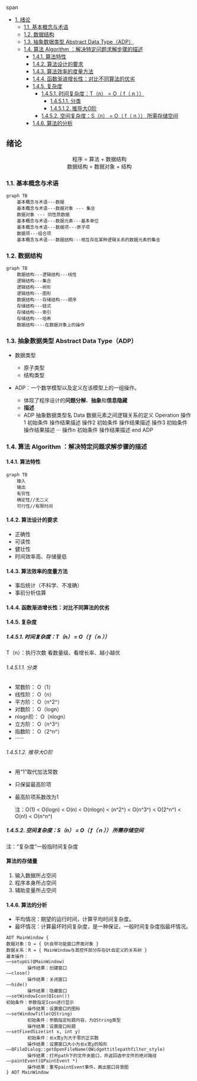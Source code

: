 span

- [1. 绪论](#1-%E7%BB%AA%E8%AE%BA)
  - [1.1. 基本概念与术语](#11-%E5%9F%BA%E6%9C%AC%E6%A6%82%E5%BF%B5%E4%B8%8E%E6%9C%AF%E8%AF%AD)
  - [1.2. 数据结构](#12-%E6%95%B0%E6%8D%AE%E7%BB%93%E6%9E%84)
  - [1.3. 抽象数据类型 Abstract Data Type（ADP）](#13-%E6%8A%BD%E8%B1%A1%E6%95%B0%E6%8D%AE%E7%B1%BB%E5%9E%8B-abstract-data-typeadp)
  - [1.4. 算法 Algorithm ：解决特定问题求解步骤的描述](#14-%E7%AE%97%E6%B3%95-algorithm-%E8%A7%A3%E5%86%B3%E7%89%B9%E5%AE%9A%E9%97%AE%E9%A2%98%E6%B1%82%E8%A7%A3%E6%AD%A5%E9%AA%A4%E7%9A%84%E6%8F%8F%E8%BF%B0)
    - [1.4.1. 算法特性](#141-%E7%AE%97%E6%B3%95%E7%89%B9%E6%80%A7)
    - [1.4.2. 算法设计的要求](#142-%E7%AE%97%E6%B3%95%E8%AE%BE%E8%AE%A1%E7%9A%84%E8%A6%81%E6%B1%82)
    - [1.4.3. 算法效率的度量方法](#143-%E7%AE%97%E6%B3%95%E6%95%88%E7%8E%87%E7%9A%84%E5%BA%A6%E9%87%8F%E6%96%B9%E6%B3%95)
    - [1.4.4. 函数渐进增长性：对比不同算法的优劣](#144-%E5%87%BD%E6%95%B0%E6%B8%90%E8%BF%9B%E5%A2%9E%E9%95%BF%E6%80%A7%E5%AF%B9%E6%AF%94%E4%B8%8D%E5%90%8C%E7%AE%97%E6%B3%95%E7%9A%84%E4%BC%98%E5%8A%A3)
    - [1.4.5. 复杂度](#145-%E5%A4%8D%E6%9D%82%E5%BA%A6)
      - [1.4.5.1. 时间复杂度：T（n） = O（ f（ n ））](#1451-%E6%97%B6%E9%97%B4%E5%A4%8D%E6%9D%82%E5%BA%A6tn--o-f-n-)
        - [1.4.5.1.1. 分类](#14511-%E5%88%86%E7%B1%BB)
        - [1.4.5.1.2. 推导大O阶](#14512-%E6%8E%A8%E5%AF%BC%E5%A4%A7o%E9%98%B6)
      - [1.4.5.2. 空间复杂度：S（n） = O（ f（ n ）） 所需存储空间](#1452-%E7%A9%BA%E9%97%B4%E5%A4%8D%E6%9D%82%E5%BA%A6sn--o-f-n--%E6%89%80%E9%9C%80%E5%AD%98%E5%82%A8%E7%A9%BA%E9%97%B4)
    - [1.4.6. 算法的分析](#146-%E7%AE%97%E6%B3%95%E7%9A%84%E5%88%86%E6%9E%90)

<!-- /TOC -->

## 绪论

<center>程序 = 算法 + 数据结构</center>

<center>数据结构 = 数据对象 + 结构</center>

### 1.1. 基本概念与术语

```mermaid
graph TB
	基本概念与术语---数据
	基本概念与术语---数据对象 --- 集合
	数据对象 --- 同性质数据
	基本概念与术语---数据元素---基本单位
	基本概念与术语---数据项---原子项
	数据项---组合项
	基本概念与术语---数据结构---相互存在某种逻辑关系的数据元素的集合
```

### 1.2. 数据结构

```mermaid
graph TB
	数据结构---逻辑结构---线性
	逻辑结构---集合
	逻辑结构---树形
	逻辑结构---图形
	数据结构---存储结构---顺序
	存储结构---链式
	存储结构---索引
	存储结构---哈希
	数据结构----在数据对象上的操作
```

### 1.3. 抽象数据类型 Abstract Data Type（ADP）

* 数据类型
  * 原子类型
  * 结构类型
* ADP：一个数学模型以及定义在该模型上的一组操作。

  * 体现了程序设计的**问题分解**、**抽象**和**信息隐藏**
  * **描述**
  * ADP 抽象数据类型名
    Data
    数据元素之间逻辑关系的定义
    Operation
    操作1
    初始条件
    操作结果描述
    操作2
    初始条件
    操作结果描述
    操作3
    初始条件
    操作结果描述
    ···
    操作n
    初始条件
    操作结果描述
    end ADP

### 1.4. 算法 Algorithm ：解决特定问题求解步骤的描述

#### 1.4.1. 算法特性

```mermaid
graph TB
	输入
	输出
	有穷性
	确定性//无二义
	可行性//有限时间
```

#### 1.4.2. 算法设计的要求

* 正确性
* 可读性
* 健壮性
* 时间效率高、存储量低

#### 1.4.3. 算法效率的度量方法

* 事后统计（不科学、不准确）
* 事前分析估算

#### 1.4.4. 函数渐进增长性：对比不同算法的优劣

#### 1.4.5. 复杂度

##### 1.4.5.1. 时间复杂度：T（n） = O（ f（ n ））

T（n）：执行次数
看数量级、看增长率、越小越优

###### 1.4.5.1.1. 分类

* 常数阶：    O（1）
* 线性阶：    O（n）
* 平方阶：    O（n^2^）
* 对数阶：    O（logn）
* nlogn阶：   O（nlogn）
* 立方阶：    O（n^3^）
* 指数阶：    O（2^n^）
* ······

###### 1.4.5.1.2. 推导大O阶

* 用“1”取代加法常数
* 只保留最高阶项
* 最高阶项系数改为1

  注：O(1) < O(logn) < O(n) < O(nlogn) < (n^2^) < O(n^3^) < O(2^n^) < O(n!) < O(n^n^)

##### 1.4.5.2. 空间复杂度：S（n） = O（ f（ n ）） 所需存储空间

注：“复杂度”一般指时间复杂度

#### 算法的存储量

1. 输入数据所占空间
2. 程序本身所占空间
3. 辅助变量所占空间

#### 1.4.6. 算法的分析

* 平均情况：期望的运行时间，计算平均时间复杂度。
* 最坏情况：计算最坏时间复杂度，是一种保证，一般时间复杂度指最坏情况。

```
ADT MainWindow {
数据对象：D = { Qt自带功能窗口界面对象 }
数据关系：R = { MainWindow与其控件部分存在Qt自定义的关系树 }
基本操作：
——setupUi(QMainWindow)
		操作结果：创建窗口
——close()
		操作结果：关闭窗口
——hide()
		操作结果：隐藏窗口
——setWindowIcon(QIcon())
初始条件：参数指定Icon进行显示
		操作结果：设置窗口的图标
——setWindowTitle(QString)
		初始条件：参数指定标题内容，为QString类型
		操作结果：设置窗口标题
——setFixedSize(int x, int y)
		初始条件：长x宽y为大于零的正实数
		操作结果：设置窗口大小为长x宽y的矩形
——QFileDialog::getOpenFileName(QWidgettitlepathfilter_style)
		操作结果：打开path下的文件夹窗口，并返回选中文件的绝对路径
——paintEvent(QPaintEvent *)
		操作结果：重写paintEvent事件，画出窗口背景图
} ADT MainWindow
```